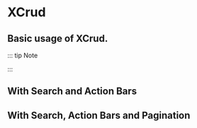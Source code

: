 # XCrud

## Basic usage of XCrud.

::: tip Note

:::

<preview path="../../examples-en/crud/basic.vue" class="vp-raw" :source="false" />

## With Search and Action Bars
<preview path="../../examples-en/crud/search.vue" class="vp-raw" :source="false" />

## With Search, Action Bars and Pagination
<preview path="../../examples-en/crud/pagination.vue" class="vp-raw" :source="false" />

<!-- ### With Search, Action Bars, Pagination and Table

<preview path="../../examples/crud/search-action-pagination-table.vue" class="vp-raw" :source="false" /> -->